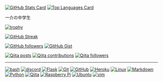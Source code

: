<!-- ### Hi, there 👋 -->

[![GitHub Stats Card](https://github-readme-stats.vercel.app/api?username=4513ECHO&show_icons=true&count_private=true)](https://github.com/anuraghazra/github-readme-stats)
[![Top Languages Card](https://github-readme-stats.vercel.app/api/top-langs/?username=4513ECHO&count_private=true)](https://github.com/anuraghazra/github-readme-stats)

一介の中学生

[![trophy](https://github-profile-trophy.vercel.app/?username=4513ECHO&no-frame=true)](https://github.com/ryo-ma/github-profile-trophy)

[![GitHub Streak](http://github-readme-streak-stats.herokuapp.com?user=4513ECHO&hide_border=true)](https://git.io/streak-stats)

[![GitHub followers](https://img.shields.io/github/followers/4513ECHO?label=Followers&logo=GitHub&style=social)](https://gihub.com/4513ECHO)
[![GitHub Gist](https://img.shields.io/badge/-Gist-181717.svg?logo=github&logoColor=FFFFFF)](https://gist.github.com/4513ECHO)

[![Qiita posts](https://qiita-badge.apiapi.app/s/__echo__/posts.svg)](http://qiita.com/__echo__)
[![Qiita contributions](https://qiita-badge.apiapi.app/s/__echo__/contributions.svg)](http://qiita.com/__echo__)
[![Qiita followers](https://qiita-badge.apiapi.app/s/__echo__/followers.svg)](http://qiita.com/__echo__)
<!--[![Twitter followers](https://img.shields.io/twitter/follow/__echo__0?label=Followers&logo=Twitter&style=social)](https://twitter.com/__echo__0)-->

- - - 

[![bash](https://img.shields.io/badge/-bash-4EAA25.svg?style=for-the-badge&logo=GNU-bash&logoColor=FFFFFF)](https://www.gnu.org/software/bash/)
[![discord](https://img.shields.io/badge/-discord-5865F2.svg?style=for-the-badge&logo=discord&logoColor=FFFFFF)](https://diccord.com/)
[![Flask](https://img.shields.io/badge/-Flask-000000.svg?style=for-the-badge&logo=flask&logoColor=FFFFFF)](https://palletsprojects.com/p/flask/)
[![Git](https://img.shields.io/badge/-Git-F05032.svg?style=for-the-badge&logo=git&logoColor=FFFFFF)](https://git-scm.com/)
[![GitHub](https://img.shields.io/badge/-GitHub-181717.svg?style=for-the-badge&logo=github&logoColor=FFFFFF)](https://guthub.com/)
[![Heroku](https://img.shields.io/badge/-Heroku-430098.svg?style=for-the-badge&logo=heroku&logoColor=FFFFFF)](https://heroku.com/)
[![Linux](https://img.shields.io/badge/-Linux-FCC624.svg?style=for-the-badge&logo=linux&logoColor=FFFFFF)](https://www.kernel.org/)
[![Markdown](https://img.shields.io/badge/-Markdown-000000.svg?style=for-the-badge&logo=markdown&logoColor=FFFFFF)](https://daringfireball.net/projects/markdown/)
[![Python](https://img.shields.io/badge/-Python-F6C915.svg?style=for-the-badge&logo=python&logoColor=3775A9)](https://www.python.org/)
[![Qiita](https://img.shields.io/badge/-Qiita-55C500.svg?style=for-the-badge&logo=qiita&logoColor=FFFFFF)](https://qiita.com/)
[![Raspberry Pi](https://img.shields.io/badge/-Raspberrypi-C51A4A.svg?style=for-the-badge&logo=raspberrypi&logoColor=FFFFFF)](https://www.raspberrypi.org/)
[![Ubuntu](https://img.shields.io/badge/-Ubuntu-E95420.svg?style=for-the-badge&logo=ubuntu&logoColor=FFFFFF)](https://ubuntu.com/)
[![vim](https://img.shields.io/badge/-vim-019733.svg?style=for-the-badge&logo=vim&logoColor=FFFFFF)](https://www.vim.org/)

<!--
**4513ECHO/4513ECHO** is a ✨ _special_ ✨ repository because its `README.md` (this file) appears on your GitHub profile.

Here are some ideas to get you started:

- 🔭 I’m currently working on ...
- 🌱 I’m currently learning ...
- 👯 I’m looking to collaborate on ...
- 🤔 I’m looking for help with ...
- 💬 Ask me about ...
- 📫 How to reach me: ...
- 😄 Pronouns: ...
- ⚡ Fun fact: ...
-->
